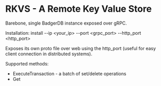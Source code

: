 # RKVS - A Remote Key Value Store
Barebone, single BadgerDB instance exposed over gRPC.

Installation:
install --ip <your_ip> --port <grpc_port> --http_port <http_port>

Exposes its own proto file over web using the http_port (useful for easy client connection in distributed systems).

Supported methods:
* ExecuteTransaction - a batch of set/delete operations
* Get

